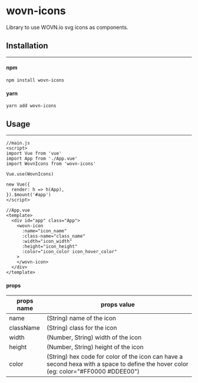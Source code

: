 # wovn-icons

Library to use WOVN.io svg icons as components.

## Installation
***

#### npm
```
npm install wovn-icons
```

#### yarn
```
yarn add wovn-icons
```

## Usage
***

```vue
//main.js
<script>
import Vue from 'vue'
import App from './App.vue'
import WovnIcons from 'wovn-icons'

Vue.use(WovnIcons)

new Vue({
  render: h => h(App),
}).$mount('#app')
</script>

//App.vue
<template>
  <div id="app" class="App">
    <wovn-icon
      :name="icon_name"
      :class-name="class_name"
      :width="icon_width"
      :height="icon_height"
      :color="icon_color icon_hover_color"
    >
    </wovn-icon>
  </div>
</template>
```

#### props
| props name | props value                                                                                                                         |
|------------|-------------------------------------------------------------------------------------------------------------------------------------|
| name       | (String) name of the icon                                                                                                           |
| className  | (String) class for the icon                                                                                                         |
| width      | (Number, String) width of the icon                                                                                                  |
| height     | (Number, String) height of the icon                                                                                                 |
| color      | (String) hex code for color of the icon can have a second hexa with a space to define the hover color (eg: color="#FF0000 #DDEE00") |
